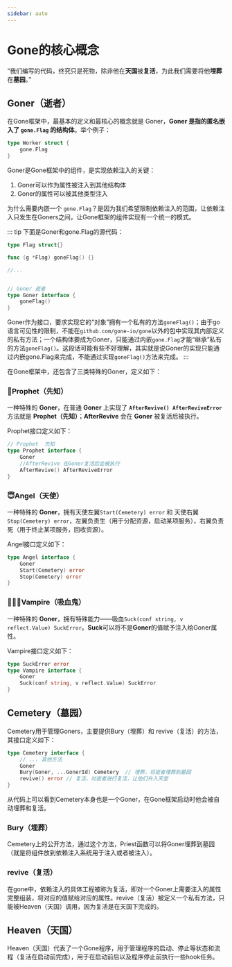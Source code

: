 ```yaml
---
sidebar: auto
---
```


# Gone的核心概念
“我们编写的代码，终究只是死物，除非他在**天国**被**复活**，为此我们需要将他**埋葬**在**墓园**。”


## Goner（逝者）
在Gone框架中，最基本的定义和最核心的概念就是 Goner，**Goner 是指的匿名嵌入了 `gone.Flag` 的结构体**。举个例子：
```go
type Worker struct {
	gone.Flag
}
```

Goner是Gone框架中的组件，是实现依赖注入的关键：
1. Goner可以作为属性被注入到其他结构体
2. Goner的属性可以被其他类型注入


为什么需要内嵌一个 `gone.Flag`？是因为我们希望限制依赖注入的范围，让依赖注入只发生在Goners之间，让Gone框架的组件实现有一个统一的模式。

::: tip
下面是Goner和gone.Flag的源代码：
```go
type Flag struct{}

func (g *Flag) goneFlag() {}

//...


// Goner 逝者
type Goner interface {
	goneFlag()
}
```
Goner作为接口，要求实现它的“对象”拥有一个私有的方法`goneFlag()`；由于go语言可见性的限制，不能在`github.com/gone-io/gone`以外的包中实现其内部定义的私有方法；一个结构体要成为Goner，只能通过内嵌`gone.Flag`才能“继承”私有的方法`goneFlag()`。这段话可能有些不好理解，其实就是说Goner的实现只能通过内嵌gone.Flag来完成，不能通过实现`goneFlag()`方法来完成。
:::

在Gone框架中，还包含了三类特殊的Goner，定义如下：


### 🔮Prophet（先知）
一种特殊的 **Goner**，在普通 **Goner** 上实现了 **`AfterRevive() AfterReviveError`** 方法就是 **Prophet（先知）**；**AfterRevive** 会在 **Goner** 被复活后被执行。

Prophet接口定义如下：
```go
// Prophet  先知
type Prophet interface {
	Goner
	//AfterRevive 在Goner复活后会被执行
	AfterRevive() AfterReviveError
}
```

### 😇Angel（天使）
一种特殊的 **Goner**，拥有天使左翼`Start(Cemetery) error` 和 天使右翼`Stop(Cemetery) error`，左翼负责生（用于分配资源，启动某项服务），右翼负责死（用于终止某项服务，回收资源）。

Angel接口定义如下：
```go
type Angel interface {
	Goner
	Start(Cemetery) error
	Stop(Cemetery) error
}
```

### 🧛🏻‍♀️Vampire（吸血鬼）
一种特殊的 **Goner**，拥有特殊能力——吸血`Suck(conf string, v reflect.Value) SuckError`。**Suck**可以将不是**Goner**的值赋予注入给Goner属性。

Vampire接口定义如下：
```go
type SuckError error
type Vampire interface {
	Goner
	Suck(conf string, v reflect.Value) SuckError
}
```


## Cemetery（墓园）
Cemetery用于管理Goners，主要提供Bury（埋葬）和 revive（复活）的方法，其接口定义如下：
```go
type Cemetery interface {
	// ... 其他方法
	Goner
	Bury(Goner, ...GonerId) Cemetery  // 埋葬，将逝者埋葬到墓园
	revive() error // 复活，对逝者进行复活，让他们升入天堂
}
```
从代码上可以看到Cemetery本身也是一个Goner，在Gone框架启动时他会被自动埋葬和复活。

### Bury（埋葬）
Cemetery上的公开方法，通过这个方法，Priest函数可以将Goner埋葬到墓园（就是将组件放到依赖注入系统用于注入或者被注入）。

### revive（复活）
在gone中，依赖注入的具体工程被称为复活，即对一个Goner上需要注入的属性完整组装，将对应的值赋给对应的属性。revive（复活）被定义一个私有方法，只能被Heaven（天国）调用，因为复活是在天国下完成的。


## Heaven（天国）
Heaven（天国）代表了一个Gone程序，用于管理程序的启动、停止等状态和流程（复活在启动前完成），用于在启动前后以及程序停止前执行一些hook任务。
